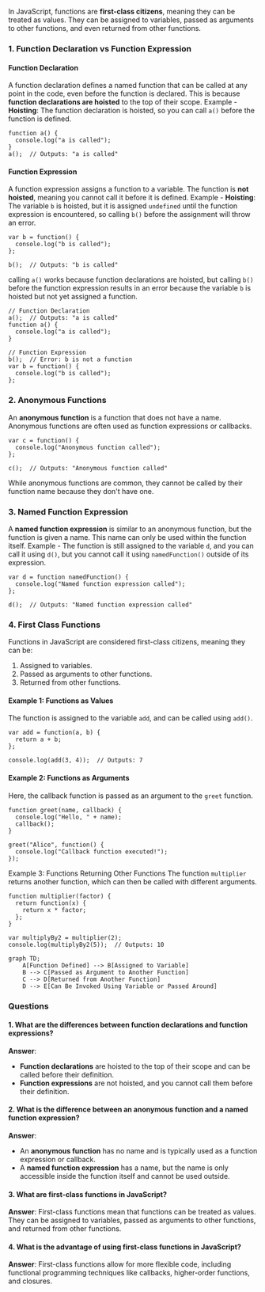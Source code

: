 In JavaScript, functions are **first-class citizens**, meaning they can be treated as values. They can be assigned to variables, passed as arguments to other functions, and even returned from other functions.
### **1. Function Declaration vs Function Expression**

#### **Function Declaration**

A function declaration defines a named function that can be called at any point in the code, even before the function is declared. This is because **function declarations are hoisted** to the top of their scope.
Example - **Hoisting**: The function declaration is hoisted, so you can call `a()` before the function is defined.
```
function a() {
  console.log("a is called");
}
a();  // Outputs: "a is called"
```
#### **Function Expression**

A function expression assigns a function to a variable. The function is **not hoisted**, meaning you cannot call it before it is defined.
Example - **Hoisting**: The variable `b` is hoisted, but it is assigned `undefined` until the function expression is encountered, so calling `b()` before the assignment will throw an error.

```
var b = function() {
  console.log("b is called");
};

b();  // Outputs: "b is called"
```

calling `a()` works because function declarations are hoisted, but calling `b()` before the function expression results in an error because the variable `b` is hoisted but not yet assigned a function.

```
// Function Declaration
a();  // Outputs: "a is called"
function a() {
  console.log("a is called");
}

// Function Expression
b();  // Error: b is not a function
var b = function() {
  console.log("b is called");
};
```
### **2. Anonymous Functions**

An **anonymous function** is a function that does not have a name. Anonymous functions are often used as function expressions or callbacks.
```
var c = function() {
  console.log("Anonymous function called");
};

c();  // Outputs: "Anonymous function called"
```
While anonymous functions are common, they cannot be called by their function name because they don't have one.
### **3. Named Function Expression**

A **named function expression** is similar to an anonymous function, but the function is given a name. This name can only be used within the function itself.
Example - The function is still assigned to the variable `d`, and you can call it using `d()`, but you cannot call it using `namedFunction()` outside of its expression.
```
var d = function namedFunction() {
  console.log("Named function expression called");
};

d();  // Outputs: "Named function expression called"
```

 ### **4. First Class Functions**

Functions in JavaScript are considered first-class citizens, meaning they can be:

1. Assigned to variables.
2. Passed as arguments to other functions.
3. Returned from other functions.

#### Example 1: Functions as Values
The function is assigned to the variable `add`, and can be called using `add()`.
```
var add = function(a, b) {
  return a + b;
};

console.log(add(3, 4));  // Outputs: 7
```
#### Example 2: Functions as Arguments

Here, the callback function is passed as an argument to the `greet` function.
```
function greet(name, callback) {
  console.log("Hello, " + name);
  callback();
}

greet("Alice", function() {
  console.log("Callback function executed!");
});
```

Example 3: Functions Returning Other Functions
The function `multiplier` returns another function, which can then be called with different arguments.
```
function multiplier(factor) {
  return function(x) {
    return x * factor;
  };
}

var multiplyBy2 = multiplier(2);
console.log(multiplyBy2(5));  // Outputs: 10
```

```mermaid 
graph TD;
    A[Function Defined] --> B[Assigned to Variable]
    B --> C[Passed as Argument to Another Function]
    C --> D[Returned from Another Function]
    D --> E[Can Be Invoked Using Variable or Passed Around]
```

### **Questions**

#### **1. What are the differences between function declarations and function expressions?**

**Answer**:

- **Function declarations** are hoisted to the top of their scope and can be called before their definition.
- **Function expressions** are not hoisted, and you cannot call them before their definition.

#### **2. What is the difference between an anonymous function and a named function expression?**

**Answer**:

- An **anonymous function** has no name and is typically used as a function expression or callback.
- A **named function expression** has a name, but the name is only accessible inside the function itself and cannot be used outside.

#### **3. What are first-class functions in JavaScript?**

**Answer**: First-class functions mean that functions can be treated as values. They can be assigned to variables, passed as arguments to other functions, and returned from other functions.

#### **4. What is the advantage of using first-class functions in JavaScript?**

**Answer**: First-class functions allow for more flexible code, including functional programming techniques like callbacks, higher-order functions, and closures.
